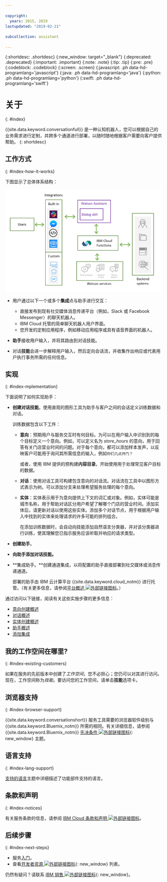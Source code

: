 ```yaml
---

copyright:
  years: 2015, 2019
lastupdated: "2019-02-21"

subcollection: assistant

---
```


{:shortdesc: .shortdesc}
{:new_window: target="_blank"}
{:deprecated: .deprecated}
{:important: .important}
{:note: .note}
{:tip: .tip}
{:pre: .pre}
{:codeblock: .codeblock}
{:screen: .screen}
{:javascript: .ph data-hd-programlang='javascript'}
{:java: .ph data-hd-programlang='java'}
{:python: .ph data-hd-programlang='python'}
{:swift: .ph data-hd-programlang='swift'}

# 关于
{: #index}

{{site.data.keyword.conversationfull}} 是一种认知机器人，您可以根据自己的业务需求进行定制，并跨多个通道进行部署，以随时随地根据客户需要向客户提供帮助。
{: shortdesc}

## 工作方式
{: #index-how-it-works}

下图显示了总体体系结构：

![服务的流程图](images/arch-overview.png)

- 用户通过以下一个或多个**集成**点与助手进行交互：

  - 直接发布到现有社交媒体消息传递平台（例如，Slack 或 Facebook Messenger）的聊天机器人。
  - IBM Cloud 托管的简单聊天机器人用户界面。
  - 您开发的定制应用程序，例如移动应用程序或具有语音界面的机器人。

- **助手**接收用户输入，并将其路由到对话技能。

- 对话**技能**会进一步解释用户输入，然后定向会话流，并收集作出响应或代表用户执行事务所需的任何信息。

## 实现
{: #index-mplementation}

下面说明了如何实现助手：

- **创建对话技能**。使用直观的图形工具为助手与客户之间的会话定义训练数据和对话。

  训练数据包含以下工件：

  - **意向**：预期用户与服务交互时有何目标。为可以在用户输入中识别到的每个目标定义一个意向。例如，可以定义名为 *store_hours* 的意向，用于回答有关门店营业时间的问题。对于每个意向，都可以添加样本发声，以反映客户可能用于询问其所需信息的输入，例如`你们几点开门？`

    或者，使用 IBM 提供的预构建**内容目录**，开始使用用于处理常见客户目标的数据。

  - **对话**：使用对话工具可构建包含意向的对话流。对话流在工具中以图形方式表示为树。可以添加分支来处理希望服务处理的每个意向。

  - **实体**：实体表示用于为意向提供上下文的词汇或对象。例如，实体可能是城市名称，用于帮助对话区分用户希望了解哪个门店的营业时间。添加实体后，请更新对话以使用这些实体。添加多个对话节点，用于根据用户输入中找到的实体来处理请求的许多可能的排列组合。

    在添加训练数据时，会自动向技能添加自然语言分类器，并对该分类器进行训练，使其理解您已指示服务应该听取并响应的请求类型。

- **创建助手**。

- **向助手添加对话技能。**

- **集成助手。**创建通道集成，以将配置的助手直接部署到社交媒体或消息传递通道。

  部署的助手由 IBM 云计算平台 {{site.data.keyword.cloud_notm}} 进行托管。（有关更多信息，请参阅[平台概述 ![外部链接图标](../../icons/launch-glyph.svg "外部链接图标")](https://cloud.ibm.com/docs/overview/ibm-cloud#overview)。）

通过访问以下链接，阅读有关这些实施步骤的更多信息：

- [意向创建概述](/docs/services/assistant?topic=assistant-intents#intents-described)
- [对话概述](/docs/services/assistant?topic=assistant-dialog-overview)
- [实体创建概述](/docs/services/assistant?topic=assistant-entities#entities-described)
- [助手概述](/docs/services/assistant?topic=assistant-assistant-add)
- [添加集成](/docs/services/assistant?topic=assistant-deploy-integration-add)

## 我的工作空间在哪里?
{: #index-existing-customers}

如果在服务的先前版本中创建了*工作空间*，您不必担心；您仍可以对其进行访问。现在，工作空间称为*技能*。要访问您的工作空间，请单击**技能**选项卡。

## 浏览器支持
{: #index-browser-support}

{{site.data.keyword.conversationshort}} 服务工具需要的浏览器软件级别与 {{site.data.keyword.Bluemix_notm}} 所需的相同。有关详细信息，请参阅 {{site.data.keyword.Bluemix_notm}} [先决条件 ![外部链接图标](../../icons/launch-glyph.svg "外部链接图标")](https://cloud.ibm.com/docs/overview/prereqs#browsers){: new_window} 主题。

## 语言支持
{: #index-lang-support}

[支持的语言](/docs/services/assistant?topic=assistant-language-support)主题中详细描述了功能部件支持的语言。

## 条款和声明
{: #index-notices}

有关服务条款的信息，请参阅 [IBM Cloud 条款和声明 ![外部链接图标](../../icons/launch-glyph.svg "外部链接图标")](/docs/overview/terms-of-use?topic=overview-terms)。

## 后续步骤
{: #index-next-steps}

- 服务[入门](/docs/services/assistant?topic=assistant-getting-started)。
- 查看[开发者资源 ![外部链接图标](../../icons/launch-glyph.svg "外部链接图标")](https://www.ibm.com/watson/developer-resources/){: new_window} 列表。

仍然有疑问？请联系 [IBM 销售 ![外部链接图标](../../icons/launch-glyph.svg "外部链接图标")](https://www-01.ibm.com/marketing/iwm/dre/signup?source=urx-20970){: new_window}。
